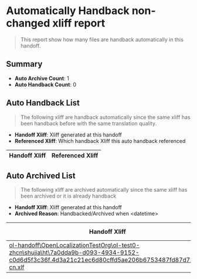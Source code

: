 # Automatically Handback non-changed xliff report
> This report show how many files are handback automatically in this handoff.

## Summary
* **Auto Archive Count**: 1
* **Auto Handback Count**: 0

## Auto Handback List
> The following xliff are handback automatically since the same xliff has been handback before with the same translation quality.

* **Handoff Xliff**: Xliff generated at this handoff
* **Referenced Xliff**: Which handback Xliff this auto handback referenced

| Handoff Xliff | Referenced Xliff | 
| --- | --- | 

## Auto Archived List
> The following xliff are archived automatically since the same xliff has been archived or it is already handback

* **Handoff Xliff**: Xliff generated at this handoff
* **Archived Reason**: Handbacked/Archived when &lt;datetime&gt;

| Handoff Xliff | Archived Reason | 
| --- | --- | 
| [ol-handoff\OpenLocalizationTestOrg\ol-test0-zhcn\shujia\ht\7a0dda9b-d093-4934-9152-c0d6d5f3c36f.4d3a21c21ec6d80cffd5ae206b6753487fd87d72.zh-cn.xlf](https://github.com/OpenLocalizationTestOrg/ol-test0-handoff/blob/5d28f38ba3a37faa7a8830ac841f4586cd2e9b02/ol-handoff/OpenLocalizationTestOrg/ol-test0-zhcn/shujia/ht/7a0dda9b-d093-4934-9152-c0d6d5f3c36f.4d3a21c21ec6d80cffd5ae206b6753487fd87d72.zh-cn.xlf) | Archived when 17/01/03 08:05 | 

